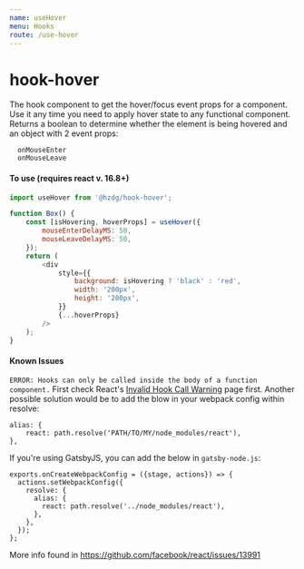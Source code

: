 ```yaml
---
name: useHover
menu: Hooks
route: /use-hover
---
```


# hook-hover

The hook component to get the hover/focus event props for a component.
Use it any time you need to apply hover state to any functional component.
Returns a boolean to determine whether the element is being hovered and an
object with 2 event props:

```
  onMouseEnter
  onMouseLeave
```

#### To use (requires react v. 16.8+)

```js
import useHover from '@hzdg/hook-hover';

function Box() {
    const [isHovering, hoverProps] = useHover({
        mouseEnterDelayMS: 50,
        mouseLeaveDelayMS: 50,
    });
    return (
        <div
            style={{
                background: isHovering ? 'black' : 'red',
                width: '200px',
                height: '200px',
            }}
            {...hoverProps}
        />
    );
}
```

#### Known Issues

`ERROR: Hooks can only be called inside the body of a function component.` First check React's [Invalid Hook Call Warning](https://reactjs.org/warnings/invalid-hook-call-warning.html) page first. Another possible solution would be to add the blow in your webpack config within resolve:

```
alias: {
    react: path.resolve('PATH/TO/MY/node_modules/react'),
},
```

If you're using GatsbyJS, you can add the below in `gatsby-node.js`:

```
exports.onCreateWebpackConfig = ({stage, actions}) => {
  actions.setWebpackConfig({
    resolve: {
      alias: {
        react: path.resolve('../node_modules/react'),
      },
    },
  });
};
```

More info found in https://github.com/facebook/react/issues/13991
